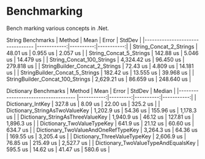 # Benchmarking
Bench marking various concepts in .Net.

String Benchmarks
|                           Method |        Mean |     Error |     StdDev |
|--------------------------------- |------------:|----------:|-----------:|
|          String_Concat_2_Strings |    48.01 us |  0.955 us |   2.057 us |
|          String_Concat_5_Strings |   142.88 us |  5.046 us |  14.479 us |
|        String_Concat_100_Strings | 4,324.42 us | 96.450 us | 279.818 us |
|   StringBuilder_Concat_2_Strings |    72.43 us |  4.809 us |  14.181 us |
|   StringBuilder_Concat_5_Strings |   182.42 us | 13.555 us |  39.968 us |
| StringBuilder_Concat_100_Strings | 2,629.21 us | 86.659 us | 248.640 us |

Dictionary Benchmarks
|                              Method |       Mean |    Error |    StdDev |     Median |
|------------------------------------ |-----------:|---------:|----------:|-----------:|
|                   Dictionary_IntKey |   327.8 us |  8.09 us |  22.00 us |   325.2 us |
|      Dictionary_StringAsTwoValueKey | 1,202.9 us | 54.36 us | 155.96 us | 1,178.3 us |
|    Dictionary_StringAsThreeValueKey | 1,940.9 us | 46.12 us | 127.81 us | 1,896.3 us |
|          Dictionary_TwoValueTypeKey |   641.9 us | 21.12 us |  60.60 us |   634.7 us |
| Dictionary_TwoValueAndOneRefTypeKey | 3,264.3 us | 64.36 us | 169.55 us | 3,205.4 us |
|        Dictionary_ThreeValueTypeKey | 2,606.9 us | 76.85 us | 215.49 us | 2,527.7 us |
| Dictionary_TwoValueTypeAndEqualsKey |   595.5 us | 14.62 us |  41.47 us |   580.6 us |